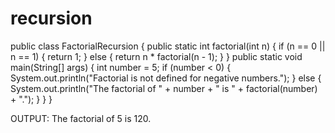 # recursion
public class FactorialRecursion {
public static int factorial(int n) {
if (n == 0 || n == 1) { 
return 1;
} else {
return n * factorial(n - 1); 
}
}
public static void main(String[] args) {
int number = 5; 
 if (number < 0) {
System.out.println("Factorial is not defined for negative numbers.");
} else {
 System.out.println("The factorial of " + number + " is " + factorial(number) + ".");
        }
    }
}

OUTPUT:
The factorial of 5 is 120.
